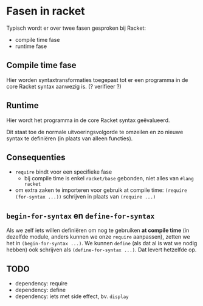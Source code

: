 # Fasen in racket
Typisch wordt er over twee fasen gesproken bij Racket:

- compile time fase
- runtime fase

## Compile time fase
Hier worden syntaxtransformaties toegepast tot er een programma in de core Racket syntax aanwezig is. (? verifieer ?)

## Runtime
Hier wordt het programma in de core Racket syntax geëvalueerd.

Dit staat toe de normale uitvoeringsvolgorde te omzeilen en zo nieuwe syntax te definiëren (in plaats van alleen functies).

## Consequenties
- `require` bindt voor een specifieke fase
  - bij compile time is enkel `racket/base` gebonden, niet alles van `#lang racket`
- om extra zaken te importeren voor gebruik at compile time: `(require (for-syntax ...))` schrijven in plaats van `(require ...)`

## `begin-for-syntax` en `define-for-syntax`
Als we zelf iets willen definiëren om nog te gebruiken **at compile time** (in dezelfde module, anders kunnen we onze `require` aanpassen), zetten we het in `(begin-for-syntax ...)`. We kunnen `define` (als dat al is wat we nodig hebben) ook schrijven als `(define-for-syntax ...)`. Dat levert hetzelfde op.

## TODO
- dependency: require
- dependency: define
- dependency: iets met side effect, bv. `display`
